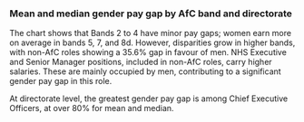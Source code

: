 ### Mean and median gender pay gap by AfC band and directorate

The chart shows that Bands 2 to 4 have minor pay gaps; women earn more on average in bands 5, 7, and 8d.  However, disparities grow in higher bands, with non-AfC roles showing a 35.6% gap in favour of men. NHS Executive and Senior Manager positions, included in non-AfC roles, carry higher salaries. These are mainly occupied by men, contributing to a significant gender pay gap in this role. 

At directorate level, the greatest gender pay gap is among Chief Executive Officers, at over 80% for mean and median.
